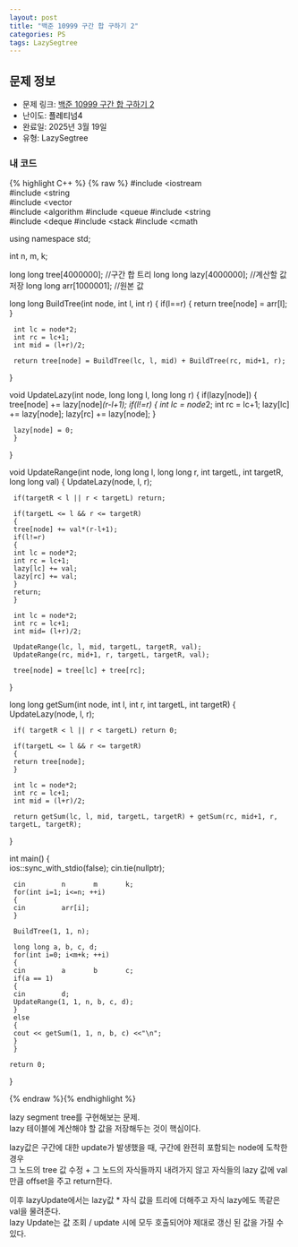 ```yaml
---
layout: post
title: "백준 10999 구간 합 구하기 2"
categories: PS
tags: LazySegtree
---
```


## 문제 정보
- 문제 링크: [백준 10999 구간 합 구하기 2](https://www.acmicpc.net/problem/10999)
- 난이도: <span style="color:#000000">플레티넘4</span>
- 완료일: 2025년 3월 19일
- 유형: LazySegtree

### 내 코드

{% highlight C++ %} {% raw %}
#include <iostream	
#include <string	
#include <vector	
#include <algorithm	
#include <queue	
#include <string	
#include <deque	
#include <stack	
#include <cmath	

using namespace std;

int n, m, k;

long long tree[4000000]; //구간 합 트리
long long lazy[4000000]; //계산할 값 저장
long long arr[1000001]; //원본 값

long long BuildTree(int node, int l, int r)
{
	 if(l==r)
	 {
	 return tree[node] = arr[l];
	 }

	 int lc = node*2;
	 int rc = lc+1;
	 int mid = (l+r)/2;

	 return tree[node] = BuildTree(lc, l, mid) + BuildTree(rc, mid+1, r);
}

void UpdateLazy(int node, long long l, long long r)
{
	 if(lazy[node])
	 {
	 tree[node] += lazy[node]*(r-l+1);
	 if(l!=r)
	 {
	 int lc = node*2;
	 int rc = lc+1;
	 lazy[lc] += lazy[node];
	 lazy[rc] += lazy[node];
	 }

	 lazy[node] = 0;
	 }
}

void UpdateRange(int node, long long l, long long r, int targetL, int targetR, long long val)
{
	 UpdateLazy(node, l, r);
	 
	 if(targetR < l || r < targetL) return;

	 if(targetL <= l && r <= targetR)
	 {
	 tree[node] += val*(r-l+1);
	 if(l!=r)
	 {
	 int lc = node*2;
	 int rc = lc+1;
	 lazy[lc] += val;
	 lazy[rc] += val;
	 }
	 return;
	 }

	 int lc = node*2;
	 int rc = lc+1;
	 int mid= (l+r)/2;
	 
	 UpdateRange(lc, l, mid, targetL, targetR, val);
	 UpdateRange(rc, mid+1, r, targetL, targetR, val);

	 tree[node] = tree[lc] + tree[rc];
}

long long getSum(int node, int l, int r, int targetL, int targetR)
{
	 UpdateLazy(node, l, r);

	 if( targetR < l || r < targetL) return 0;

	 if(targetL <= l && r <= targetR)
	 {
	 return tree[node];
	 }

	 int lc = node*2;
	 int rc = lc+1;
	 int mid = (l+r)/2;

	 return getSum(lc, l, mid, targetL, targetR) + getSum(rc, mid+1, r, targetL, targetR);
}

int main()
{   
	 ios::sync_with_stdio(false);
	 cin.tie(nullptr);

	 cin 		 n 		 m 		 k;
	 for(int i=1; i<=n; ++i)
	 {
	 cin 		 arr[i];
	 }

	 BuildTree(1, 1, n);

	 long long a, b, c, d;
	 for(int i=0; i<m+k; ++i)
	 {
	 cin 		 a 		 b 		 c;
	 if(a == 1)
	 {
	 cin 		 d;
	 UpdateRange(1, 1, n, b, c, d);
	 }
	 else
	 {
	 cout << getSum(1, 1, n, b, c) <<"\n";
	 }
	 }

	return 0;
}

{% endraw %}{% endhighlight %}

lazy segment tree를 구현해보는 문제.  
lazy 테이블에 계산해야 할 값을 저장해두는 것이 핵심이다.  

lazy값은 구간에 대한 update가 발생했을 때, 구간에 완전히 포함되는 node에 도착한 경우  
그 노드의 tree 값 수정 + 그 노드의 자식들까지 내려가지 않고 자식들의 lazy 값에 val만큼 offset을 주고 return한다.  

이후 lazyUpdate에서는 lazy값 * 자식 값을 트리에 더해주고 자식 lazy에도 똑같은 val을 물려준다.   
lazy Update는 값 조회 / update 시에 모두 호출되어야 제대로 갱신 된 값을 가질 수 있다.  

